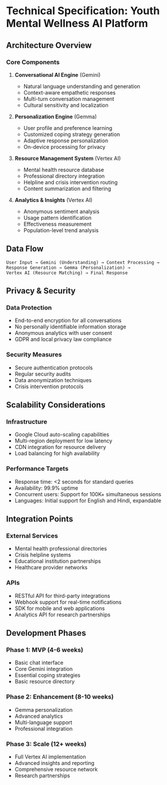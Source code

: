 # Technical Specification: Youth Mental Wellness AI Platform

## Architecture Overview

### Core Components

1. **Conversational AI Engine** (Gemini)
   - Natural language understanding and generation
   - Context-aware empathetic responses
   - Multi-turn conversation management
   - Cultural sensitivity and localization

2. **Personalization Engine** (Gemma)
   - User profile and preference learning
   - Customized coping strategy generation
   - Adaptive response personalization
   - On-device processing for privacy

3. **Resource Management System** (Vertex AI)
   - Mental health resource database
   - Professional directory integration
   - Helpline and crisis intervention routing
   - Content summarization and filtering

4. **Analytics & Insights** (Vertex AI)
   - Anonymous sentiment analysis
   - Usage pattern identification
   - Effectiveness measurement
   - Population-level trend analysis

## Data Flow

```
User Input → Gemini (Understanding) → Context Processing → 
Response Generation → Gemma (Personalization) → 
Vertex AI (Resource Matching) → Final Response
```

## Privacy & Security

### Data Protection
- End-to-end encryption for all conversations
- No personally identifiable information storage
- Anonymous analytics with user consent
- GDPR and local privacy law compliance

### Security Measures
- Secure authentication protocols
- Regular security audits
- Data anonymization techniques
- Crisis intervention protocols

## Scalability Considerations

### Infrastructure
- Google Cloud auto-scaling capabilities
- Multi-region deployment for low latency
- CDN integration for resource delivery
- Load balancing for high availability

### Performance Targets
- Response time: <2 seconds for standard queries
- Availability: 99.9% uptime
- Concurrent users: Support for 100K+ simultaneous sessions
- Languages: Initial support for English and Hindi, expandable

## Integration Points

### External Services
- Mental health professional directories
- Crisis helpline systems
- Educational institution partnerships
- Healthcare provider networks

### APIs
- RESTful API for third-party integrations
- Webhook support for real-time notifications
- SDK for mobile and web applications
- Analytics API for research partnerships

## Development Phases

### Phase 1: MVP (4-6 weeks)
- Basic chat interface
- Core Gemini integration
- Essential coping strategies
- Basic resource directory

### Phase 2: Enhancement (8-10 weeks)
- Gemma personalization
- Advanced analytics
- Multi-language support
- Professional integration

### Phase 3: Scale (12+ weeks)
- Full Vertex AI implementation
- Advanced insights and reporting
- Comprehensive resource network
- Research partnerships